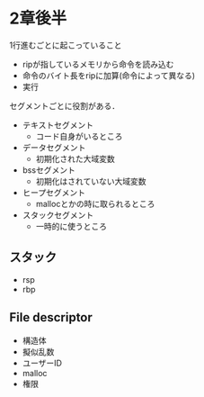 # 2章後半

1行進むごとに起こっていること

- ripが指しているメモリから命令を読み込む
- 命令のバイト長をripに加算(命令によって異なる)
- 実行

セグメントごとに役割がある．

- テキストセグメント
  - コード自身がいるところ
- データセグメント
  - 初期化された大域変数
- bssセグメント
  - 初期化はされていない大域変数
- ヒープセグメント
  - mallocとかの時に取られるところ
- スタックセグメント
  - 一時的に使うところ

## スタック

- rsp
- rbp

## File descriptor

- 構造体
- 擬似乱数
- ユーザーID
- malloc
- 権限
